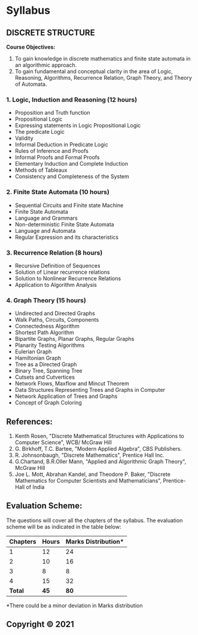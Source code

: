 # Syllabus

## DISCRETE STRUCTURE

**Course Objectives:**

1. To gain knowledge in discrete mathematics and finite state automata in an algorithmic approach. 
2. To gain fundamental and conceptual clarity in the area of Logic, Reasoning, Algorithms, Recurrence Relation, Graph Theory, and Theory of Automata.

### 1. Logic, Induction and Reasoning (12 hours)

* Proposition and Truth function
* Propositional Logic
* Expressing statements in Logic Propositional Logic
* The predicate Logic
* Validity
* Informal Deduction in Predicate Logic
* Rules of Inference and Proofs
* Informal Proofs and Formal Proofs
* Elementary Induction and Complete Induction
* Methods of Tableaux
* Consistency and Completeness of the System

### 2. Finite State Automata (10 hours)

* Sequential Circuits and Finite state Machine
* Finite State Automata
* Language and Grammars
* Non-deterministic Finite State Automata
* Language and Automata
* Regular Expression and its characteristics

### 3. Recurrence Relation (8 hours)

* Recursive Definition of Sequences
* Solution of Linear recurrence relations
* Solution to Nonlinear Recurrence Relations
* Application to Algorithm Analysis 

### 4. Graph Theory (15 hours)

* Undirected and Directed Graphs
* Walk Paths, Circuits, Components
* Connectedness Algorithm
* Shortest Path Algorithm
* Bipartite Graphs, Planar Graphs, Regular Graphs
* Planarity Testing Algorithms
* Eulerian Graph
* Hamiltonian Graph
* Tree as a Directed Graph
* Binary Tree, Spanning Tree
* Cutsets and Cutvertices
* Network Flows, Maxflow and Mincut Theorem
* Data Structures Representing Trees and Graphs in Computer
* Network Application of Trees and Graphs
* Concept of Graph Coloring

## References:

1. Kenth Rosen, "Discrete Mathematical Structures with Applications to Computer Science", WCB/ McGraw Hill
2. G. Birkhoff, T.C. Bartee, "Modern Applied Algebra", CBS Publishers.
3. R. Johnsonbaugh, "Discrete Mathematics", Prentice Hall Inc.
4. G.Chartand, B.R.Oller Mann, "Applied and Algorithmic Graph Theory", McGraw Hill
5. Joe L. Mott, Abrahan Kandel, and Theodore P. Baker, "Discrete Mathematics for Computer Scientists and Mathematicians", Prentice-Hall of India

## Evaluation Scheme:

The questions will cover all the chapters of the syllabus. The evaluation scheme will be as indicated in the table below:

| Chapters | Hours | Marks Distribution* |
|---|---|---|
| 1 | 12 | 24 |
| 2 | 10 | 16 |
| 3 | 8 | 8 |
| 4 | 15 | 32 |
| **Total** | **45** | **80** |

*There could be a minor deviation in Marks distribution

## Copyright © 2021 
